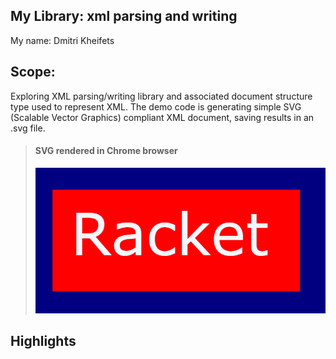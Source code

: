 ## My Library: xml parsing and writing
My name: Dmitri Kheifets

## Scope:
Exploring XML parsing/writing library and associated document structure type used to represent XML.
The demo code is generating simple SVG (Scalable Vector Graphics) compliant XML document, saving results in an .svg file.

> #### SVG rendered in Chrome browser
> ![racket.png][racket.png]

## Highlights

<!-- Links -->
[racket.png]: ./racket.png
[racket.svg]: ./racket.svg
[image_source]: http://www.beaglebuddy.com/content/pages/javadocs/index.html?com/beaglebuddy/id3/v23/ID3v23TagHeader.html
